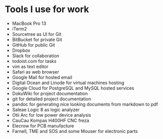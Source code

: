 # Tools I use for work

  * MacBook Pro 13
  * iTerm2
  * Sourcetree as UI for Git
  * BitBucket for private Git
  * GitHub for public Git
  * Dropbox
  * Slack for collaboration
  * todoist.com for tasks
  * vim as text editor
  * Safari as web browser
  * Google Mail for hosted email
  * Digital Ocean and Linode for virtual machines hosting
  * Google Cloud for PostgreSQL and MySQL hosted services
  * DokuWiki for project documentation
  * git for detailed project documentation
  * pandoc for generating nice looking documents from markdown to pdf
  * Saleae Logic 8 as logic analyzer
  * Otii Arc for low power device analysis
  * CauCau Kompas H400HF CNC freza
  * Elecrow for PCB manufacture
  * Farnell, TME and SOS and some Mouser for electronic parts
